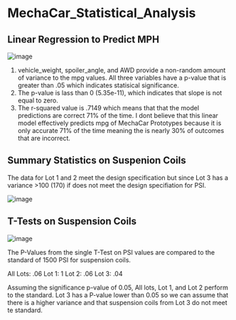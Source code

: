 # MechaCar_Statistical_Analysis

## Linear Regression to Predict MPH

![image](https://user-images.githubusercontent.com/107078763/190730966-6ba07046-9507-4fef-b86e-b7830c2f778c.png)

1. vehicle_weight, spoiler_angle, and AWD provide a non-random amount of variance to the mpg values. All three variables have a p-value that is greater than .05 which indicates statisical significance.  
2. The p-value is lass than 0 (5.35e-11), which indicates that slope is not equal to zero.
3. The r-squared value is .7149 which means that that the model predictions are correct 71% of the time. I dont believe that this linear model effectively predicts mpg of MechaCar Prototypes because it is only accurate 71% of the time meaning the is nearly 30% of outcomes that are incorrect. 


## Summary Statistics on Suspenion Coils

The data for Lot 1 and 2 meet the design specification but since Lot 3 has a variance >100 (170) if does not meet the design specifiation for PSI.

![image](https://user-images.githubusercontent.com/107078763/190791282-57b2a3eb-ba47-4770-8c96-0619894aeb43.png)

## T-Tests on Suspension Coils

![image](https://user-images.githubusercontent.com/107078763/190806045-98cbd894-8bbf-4142-b94f-efb0607ae156.png)

The P-Values from the single T-Test on PSI values are compared to the standard of 1500 PSI for suspension coils.

All Lots: .06
Lot 1: 1
Lot 2: .06
Lot 3: .04

Assuming the significance p-value of 0.05, All lots, Lot 1, and Lot 2 perform to the standard.  Lot 3 has a P-value lower than 0.05 so we can assume that there is a higher variance and that suspension coils from Lot 3 do not meet te standard.
